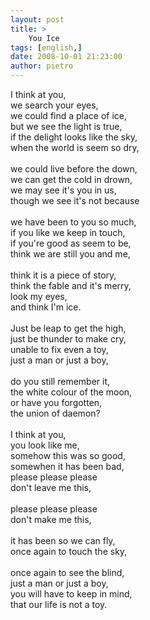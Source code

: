 ```yaml
---
layout: post
title: >
    You Ice
tags: [english,]
date: 2008-10-01 21:23:00
author: pietro
---
```

I think at you,<br/>we search your eyes,<br/>we could find a place of ice,<br/>but we see the light is true,<br/>if the delight looks like the sky,<br/>when the world is seem so dry,<br/><br/>we could live before the down,<br/>we can get the cold in drown,<br/>we may see it's you in us,<br/>though we see it's not because<br/><br/>we have been to you so much,<br/>if you like we keep in touch,<br/>if you're good as seem to be,<br/>think we are still you and me,<br/><br/>think it is a piece of story,<br/>think the fable and it's merry,<br/>look my eyes,<br/>and think I'm ice.<br/><br/>Just be leap to get the high,<br/>just be thunder to make cry,<br/>unable to fix even a toy,<br/>just a man or just a boy,<br/><br/>do you still remember it,<br/>the white colour of the moon,<br/>or have you forgotten,<br/>the union of daemon?<br/><br/>I think at you,<br/>you look like me,<br/>somehow this was so good,<br/>somewhen it has been bad,<br/>please please please<br/>don't leave me this,<br/><br/>please please please<br/>don't make me this,<br/><br/>it has been so we can fly,<br/>once again to touch the sky,<br/><br/>once again to see the blind,<br/>just a man or just a boy,<br/>you will have to keep in mind,<br/>that our life is not a toy.
